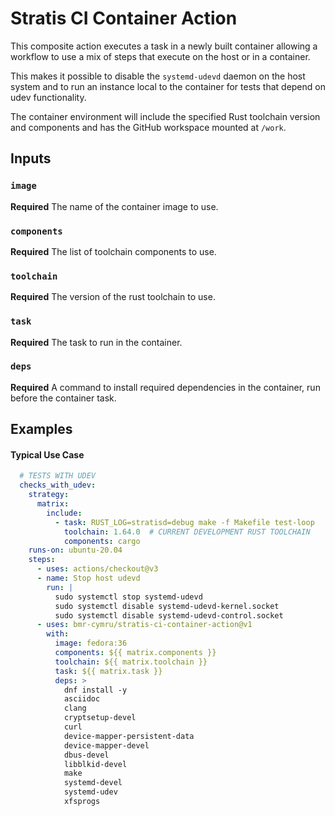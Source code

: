 # Stratis CI Container Action

This composite action executes a task in a newly built container
allowing a workflow to use a mix of steps that execute on the host or in
a container.

This makes it possible to disable the `systemd-udevd` daemon on the host
system and to run an instance local to the container for tests that
depend on udev functionality.

The container environment will include the specified Rust toolchain
version and components and has the GitHub workspace mounted at `/work`.
## Inputs

### `image`

**Required** The name of the container image to use.

### `components`

**Required** The list of toolchain components to use.

### `toolchain`

**Required** The version of the rust toolchain to use.

### `task`

**Required** The task to run in the container.

### `deps`

**Required** A command to install required dependencies in the container,
run before the container task.

## Examples

#### Typical Use Case

```yaml
  # TESTS WITH UDEV
  checks_with_udev:
    strategy:
      matrix:
        include:
          - task: RUST_LOG=stratisd=debug make -f Makefile test-loop
            toolchain: 1.64.0  # CURRENT DEVELOPMENT RUST TOOLCHAIN
            components: cargo
    runs-on: ubuntu-20.04
    steps:
      - uses: actions/checkout@v3
      - name: Stop host udevd
        run: |
          sudo systemctl stop systemd-udevd
          sudo systemctl disable systemd-udevd-kernel.socket
          sudo systemctl disable systemd-udevd-control.socket
      - uses: bmr-cymru/stratis-ci-container-action@v1
        with:
          image: fedora:36
          components: ${{ matrix.components }}
          toolchain: ${{ matrix.toolchain }}
          task: ${{ matrix.task }}
          deps: >
            dnf install -y
            asciidoc
            clang
            cryptsetup-devel
            curl
            device-mapper-persistent-data
            device-mapper-devel
            dbus-devel
            libblkid-devel
            make
            systemd-devel
            systemd-udev
            xfsprogs
```
